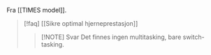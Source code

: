 Fra [[TIMES model]].
>[!faq] [[Sikre optimal hjerneprestasjon]]
> >[!NOTE] Svar
> > Det finnes ingen multitasking, bare switch-tasking.